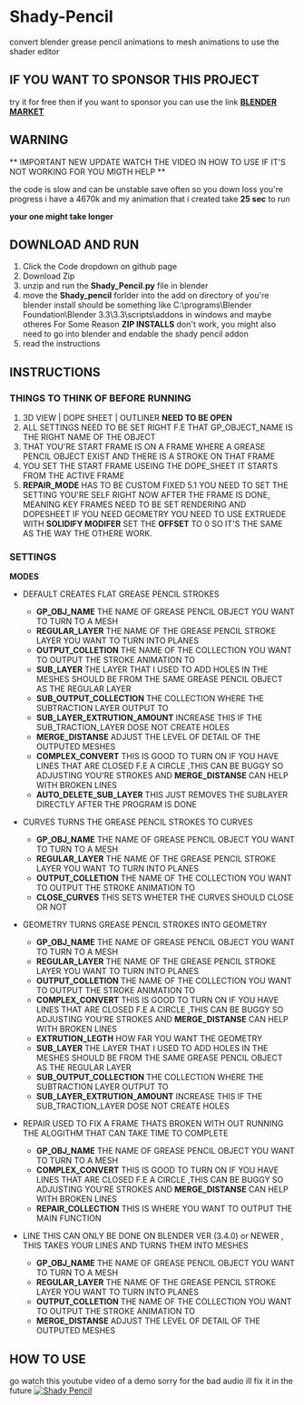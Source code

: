 # Shady-Pencil

convert blender grease pencil animations to mesh animations to use the shader editor

## **IF YOU WANT TO SPONSOR THIS PROJECT**

try it for free then if you want to sponsor you can use the link
[**BLENDER MARKET**](https://blendermarket.com/products/grease-pencil-into-mesh-animations)

## **WARNING**

** IMPORTANT NEW UPDATE WATCH THE VIDEO IN HOW TO USE IF IT'S NOT WORKING FOR YOU MIGTH HELP **

the code is slow and can be unstable save often so you down loss you're progress
i have a 4670k and my animation that i created take **25 sec** to run

**your one might take longer**

## DOWNLOAD AND RUN

1. Click the Code dropdown on github page
2. Download Zip
3. unzip and run the **Shady_Pencil.py** file in blender
4. move the **Shady_pencil** forlder into the add on directory of you're blender install should be something like C:\programs\Blender Foundation\Blender 3.3\3.3\scripts\addons in windows and maybe otheres For Some Reason **ZIP INSTALLS** don't work, you might also need to go into blender and endable the shady pencil addon
5. read the instructions

## INSTRUCTIONS

### **THINGS TO THINK OF BEFORE RUNNING**

1.  3D VIEW | DOPE SHEET | OUTLINER **NEED TO BE OPEN**
2. ALL SETTINGS NEED TO BE SET RIGHT F.E THAT GP_OBJECT_NAME IS THE RIGHT NAME OF THE OBJECT
3. THAT YOU'RE START FRAME IS ON A FRAME WHERE A GREASE PENCIL OBJECT EXIST AND THERE IS A STROKE ON THAT FRAME
4. YOU SET THE START FRAME USEING THE DOPE_SHEET IT STARTS FROM THE ACTIVE FRAME
5. **REPAIR_MODE** HAS TO BE CUSTOM FIXED 
5.1 YOU NEED TO SET THE SETTING YOU'RE SELF RIGHT NOW AFTER THE FRAME IS DONE, MEANING KEY FRAMES NEED TO BE SET RENDERING AND DOPESHEET IF YOU NEED GEOMETRY YOU NEED TO USE EXTRUEDE WITH **SOLIDIFY MODIFER** SET THE **OFFSET** TO 0 SO IT'S THE SAME AS THE WAY THE OTHERE WORK.
  

### SETTINGS

**MODES**

- DEFAULT CREATES FLAT GREASE PENCIL STROKES
  - **GP_OBJ_NAME** THE NAME OF GREASE PENCIL OBJECT YOU WANT TO TURN TO A MESH
  - **REGULAR_LAYER** THE NAME OF THE GREASE PENCIL STROKE LAYER YOU WANT TO TURN INTO PLANES
  - **OUTPUT_COLLETION** THE NAME OF THE COLLECTION YOU WANT TO OUTPUT THE STROKE ANIMATION TO 
  - **SUB_LAYER** THE LAYER THAT I USED TO ADD HOLES IN THE MESHES SHOULD BE FROM THE SAME GREASE PENCIL OBJECT AS THE REGULAR LAYER
  - **SUB_OUTPUT_COLLECTION**  THE COLLECTION WHERE THE SUBTRACTION LAYER OUTPUT TO 
  - **SUB_LAYER_EXTRUTION_AMOUNT** INCREASE THIS IF THE SUB_TRACTION_LAYER DOSE NOT CREATE HOLES
  - **MERGE_DISTANSE** ADJUST THE LEVEL OF DETAIL OF THE OUTPUTED MESHES
  - **COMPLEX_CONVERT** THIS IS GOOD TO TURN ON IF YOU HAVE LINES THAT ARE CLOSED F.E A CIRCLE ,THIS CAN BE BUGGY SO ADJUSTING YOU'RE STROKES AND **MERGE_DISTANSE**       CAN HELP WITH BROKEN LINES
  - **AUTO_DELETE_SUB_LAYER** THIS JUST REMOVES THE SUBLAYER DIRECTLY AFTER THE PROGRAM IS DONE

- CURVES TURNS THE GREASE PENCIL STROKES TO CURVES
  - **GP_OBJ_NAME** THE NAME OF GREASE PENCIL OBJECT YOU WANT TO TURN TO A MESH
  - **REGULAR_LAYER** THE NAME OF THE GREASE PENCIL STROKE LAYER YOU WANT TO TURN INTO PLANES
  - **OUTPUT_COLLETION** THE NAME OF THE COLLECTION YOU WANT TO OUTPUT THE STROKE ANIMATION TO 
  - **CLOSE_CURVES** THIS SETS WHETER THE CURVES SHOULD CLOSE OR NOT

- GEOMETRY TURNS GREASE PENCIL STROKES INTO GEOMETRY
  - **GP_OBJ_NAME** THE NAME OF GREASE PENCIL OBJECT YOU WANT TO TURN TO A MESH
  - **REGULAR_LAYER** THE NAME OF THE GREASE PENCIL STROKE LAYER YOU WANT TO TURN INTO PLANES
  - **OUTPUT_COLLETION** THE NAME OF THE COLLECTION YOU WANT TO OUTPUT THE STROKE ANIMATION TO
  - **COMPLEX_CONVERT** THIS IS GOOD TO TURN ON IF YOU HAVE LINES THAT ARE CLOSED F.E A CIRCLE ,THIS CAN BE BUGGY SO ADJUSTING YOU'RE STROKES AND **MERGE_DISTANSE**       CAN HELP WITH BROKEN LINES
  - **EXTRUTION_LEGTH** HOW FAR YOU WANT THE GEOMETRY
  - **SUB_LAYER** THE LAYER THAT I USED TO ADD HOLES IN THE MESHES SHOULD BE FROM THE SAME GREASE PENCIL OBJECT AS THE REGULAR LAYER
  - **SUB_OUTPUT_COLLECTION**  THE COLLECTION WHERE THE SUBTRACTION LAYER OUTPUT TO 
  - **SUB_LAYER_EXTRUTION_AMOUNT** INCREASE THIS IF THE SUB_TRACTION_LAYER DOSE NOT CREATE HOLES

- REPAIR USED TO FIX A FRAME THATS BROKEN WITH OUT RUNNING THE ALOGITHM THAT CAN TAKE TIME TO COMPLETE
  - **GP_OBJ_NAME** THE NAME OF GREASE PENCIL OBJECT YOU WANT TO TURN TO A MESH
  - **COMPLEX_CONVERT** THIS IS GOOD TO TURN ON IF YOU HAVE LINES THAT ARE CLOSED F.E A CIRCLE ,THIS CAN BE BUGGY SO ADJUSTING YOU'RE STROKES AND **MERGE_DISTANSE**       CAN HELP WITH BROKEN LINES
  - **REPAIR_COLLECTION** THIS IS WHERE YOU WANT TO OUTPUT THE MAIN FUNCTION 

- LINE THIS CAN ONLY BE DONE ON BLENDER VER (3.4.0) or NEWER , THIS TAKES YOUR LINES AND TURNS THEM INTO MESHES
  - **GP_OBJ_NAME** THE NAME OF GREASE PENCIL OBJECT YOU WANT TO TURN TO A MESH
  - **REGULAR_LAYER** THE NAME OF THE GREASE PENCIL STROKE LAYER YOU WANT TO TURN INTO PLANES
  - **OUTPUT_COLLETION** THE NAME OF THE COLLECTION YOU WANT TO OUTPUT THE STROKE ANIMATION TO
  - **MERGE_DISTANSE** ADJUST THE LEVEL OF DETAIL OF THE OUTPUTED MESHES
  

## HOW TO USE

go watch this youtube video of a demo sorry for the bad audio ill fix it in the future
[![Shady Pencil]()](https://youtu.be/7wY5nFMHoSI)
